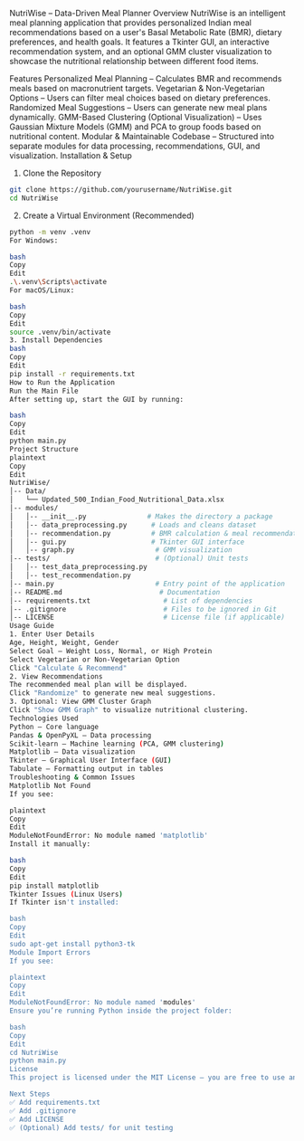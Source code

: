 NutriWise – Data-Driven Meal Planner
Overview
NutriWise is an intelligent meal planning application that provides personalized Indian meal recommendations based on a user's Basal Metabolic Rate (BMR), dietary preferences, and health goals. It features a Tkinter GUI, an interactive recommendation system, and an optional GMM cluster visualization to showcase the nutritional relationship between different food items.

Features
Personalized Meal Planning – Calculates BMR and recommends meals based on macronutrient targets.
Vegetarian & Non-Vegetarian Options – Users can filter meal choices based on dietary preferences.
Randomized Meal Suggestions – Users can generate new meal plans dynamically.
GMM-Based Clustering (Optional Visualization) – Uses Gaussian Mixture Models (GMM) and PCA to group foods based on nutritional content.
Modular & Maintainable Codebase – Structured into separate modules for data processing, recommendations, GUI, and visualization.
Installation & Setup
1. Clone the Repository
```bash
git clone https://github.com/yourusername/NutriWise.git
cd NutriWise
```
2. Create a Virtual Environment (Recommended)
```bash
python -m venv .venv
For Windows:

bash
Copy
Edit
.\.venv\Scripts\activate  
For macOS/Linux:

bash
Copy
Edit
source .venv/bin/activate  
3. Install Dependencies
bash
Copy
Edit
pip install -r requirements.txt
How to Run the Application
Run the Main File
After setting up, start the GUI by running:

bash
Copy
Edit
python main.py
Project Structure
plaintext
Copy
Edit
NutriWise/
│-- Data/
│   └── Updated_500_Indian_Food_Nutritional_Data.xlsx
│-- modules/
│   │-- __init__.py               # Makes the directory a package
│   │-- data_preprocessing.py      # Loads and cleans dataset
│   │-- recommendation.py          # BMR calculation & meal recommendation logic
│   │-- gui.py                     # Tkinter GUI interface
│   │-- graph.py                    # GMM visualization
│-- tests/                          # (Optional) Unit tests
│   │-- test_data_preprocessing.py
│   │-- test_recommendation.py
│-- main.py                         # Entry point of the application
│-- README.md                        # Documentation
│-- requirements.txt                  # List of dependencies
│-- .gitignore                        # Files to be ignored in Git
│-- LICENSE                           # License file (if applicable)
Usage Guide
1. Enter User Details
Age, Height, Weight, Gender
Select Goal – Weight Loss, Normal, or High Protein
Select Vegetarian or Non-Vegetarian Option
Click "Calculate & Recommend"
2. View Recommendations
The recommended meal plan will be displayed.
Click "Randomize" to generate new meal suggestions.
3. Optional: View GMM Cluster Graph
Click "Show GMM Graph" to visualize nutritional clustering.
Technologies Used
Python – Core language
Pandas & OpenPyXL – Data processing
Scikit-learn – Machine learning (PCA, GMM clustering)
Matplotlib – Data visualization
Tkinter – Graphical User Interface (GUI)
Tabulate – Formatting output in tables
Troubleshooting & Common Issues
Matplotlib Not Found
If you see:

plaintext
Copy
Edit
ModuleNotFoundError: No module named 'matplotlib'
Install it manually:

bash
Copy
Edit
pip install matplotlib
Tkinter Issues (Linux Users)
If Tkinter isn't installed:

bash
Copy
Edit
sudo apt-get install python3-tk
Module Import Errors
If you see:

plaintext
Copy
Edit
ModuleNotFoundError: No module named 'modules'
Ensure you’re running Python inside the project folder:

bash
Copy
Edit
cd NutriWise
python main.py
License
This project is licensed under the MIT License – you are free to use and modify it.

Next Steps
✅ Add requirements.txt
✅ Add .gitignore
✅ Add LICENSE
✅ (Optional) Add tests/ for unit testing
